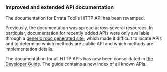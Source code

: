 ### Improved and extended API documentation

The documentation for Errata Tool's HTTP API has been revamped.

Previously, the documentation was spread across several resources.  In
particular, documentation for recently added APIs were only available
through a
[generic rdoc generated site](https://errata.devel.redhat.com/rdoc/Api/V1/ErratumController.html),
which made it difficult to locate APIs and to determine which methods
are public API and which methods are implementation details.

The documentation for all HTTP APIs has now been consolidated in
[the Developer Guide](https://errata.devel.redhat.com/developer-guide/pt02.html).
The guide contains a new index of all known APIs.
